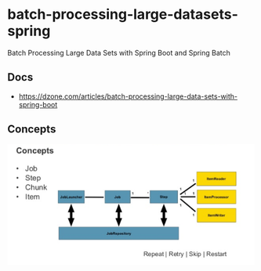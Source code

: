 # batch-processing-large-datasets-spring
Batch Processing Large Data Sets with Spring Boot and Spring Batch

## Docs 
- https://dzone.com/articles/batch-processing-large-data-sets-with-spring-boot


## Concepts

![Batch Concept](https://github.com/sanogotech/batch-processing-large-datasets-spring/blob/master/docs/springbacthconcept.png)